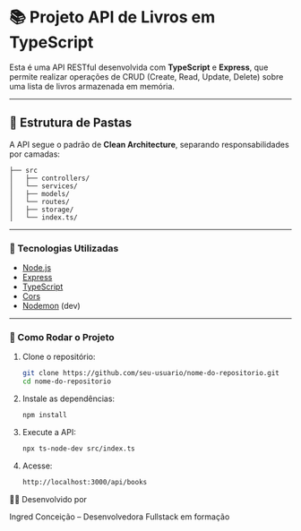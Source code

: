 # 📚 Projeto API de Livros em TypeScript

Esta é uma API RESTful desenvolvida com **TypeScript** e **Express**, que permite realizar operações de CRUD (Create, Read, Update, Delete) sobre uma lista de livros armazenada em memória.

---

## 📁 Estrutura de Pastas

A API segue o padrão de **Clean Architecture**, separando responsabilidades por camadas:

```
├── src
│   ├── controllers/
│   └── services/
│   ├── models/
│   └── routes/
│   ├── storage/
│   └── index.ts/

```
---
### 🚀 Tecnologias Utilizadas

- [Node.js](https://nodejs.org/)
- [Express](https://expressjs.com/)
- [TypeScript](https://www.typescriptlang.org/)
- [Cors](https://www.npmjs.com/package/cors)
- [Nodemon](https://www.npmjs.com/package/nodemon) (dev)

---

### 🔧 Como Rodar o Projeto

1. Clone o repositório:
   ```bash
   git clone https://github.com/seu-usuario/nome-do-repositorio.git
   cd nome-do-repositorio

2. Instale as dependências:
    ```bash
    npm install

3. Execute a API:
    ```bash
    npx ts-node-dev src/index.ts

4. Acesse:
    ```bash
    http://localhost:3000/api/books

👩‍💻 Desenvolvido por

Ingred Conceição – Desenvolvedora Fullstack em formação





